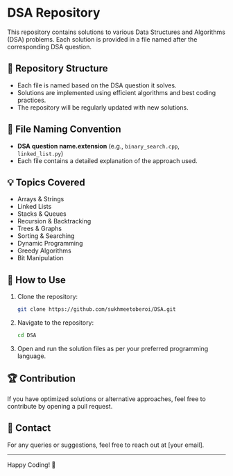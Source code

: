 # DSA Repository

This repository contains solutions to various Data Structures and Algorithms (DSA) problems. Each solution is provided in a file named after the corresponding DSA question.

## 📌 Repository Structure
- Each file is named based on the DSA question it solves.
- Solutions are implemented using efficient algorithms and best coding practices.
- The repository will be regularly updated with new solutions.

## 📂 File Naming Convention
- **DSA question name.extension** (e.g., `binary_search.cpp`, `linked_list.py`)
- Each file contains a detailed explanation of the approach used.

## 💡 Topics Covered
- Arrays & Strings
- Linked Lists
- Stacks & Queues
- Recursion & Backtracking
- Trees & Graphs
- Sorting & Searching
- Dynamic Programming
- Greedy Algorithms
- Bit Manipulation

## 🚀 How to Use
1. Clone the repository:
   ```bash
   git clone https://github.com/sukhmeetoberoi/DSA.git
   ```
2. Navigate to the repository:
   ```bash
   cd DSA
   ```
3. Open and run the solution files as per your preferred programming language.

## 🏆 Contribution
If you have optimized solutions or alternative approaches, feel free to contribute by opening a pull request.

## 📧 Contact
For any queries or suggestions, feel free to reach out at [your email].

---

Happy Coding! 🎯

